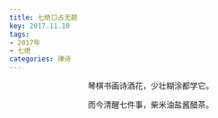 ```yaml
---
title: 七绝口占无题
key: 2017.11.10
tags: 
- 2017年 
- 七绝
categories: 律诗
---
```


<p align="center">琴棋书画诗酒花，少壮糊涂都学它。
</p>
<p align="center">而今清醒七件事，柴米油盐酱醋茶。
</p>

